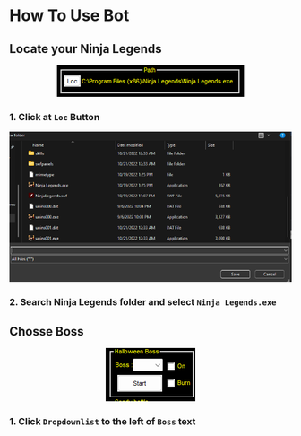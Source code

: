 # How To Use Bot


## Locate your Ninja Legends

<p align="center"><img src="https://github.com/samsfx/ninjalegends_halloween2022/blob/main/locate.png"></p>

### 1. Click at `Loc` Button

<p align="center"><img src="https://github.com/samsfx/ninjalegends_halloween2022/blob/main/selectnl.png"></p>

### 2. Search Ninja Legends folder and select `Ninja Legends.exe`


## Chosse Boss

<p align="center"><img src="https://github.com/samsfx/ninjalegends_halloween2022/blob/main/boss.png"></p>

### 1. Click `Dropdownlist` to the left of `Boss` text
